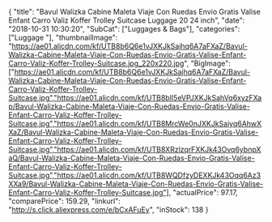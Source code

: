 {
	"title": "Bavul Walizka Cabine Maleta Viaje Con Ruedas Envio Gratis Valise Enfant Carro Valiz Koffer Trolley Suitcase Luggage 20 24 inch",
	"date": "2018-10-31 10:30:20",
	"SubCat": ["Luggages & Bags"],
	"categories": ["Luggage "],
	"thumbnailImage": "https://ae01.alicdn.com/kf/UTB8b6Q6e1vJXKJkSajhq6A7aFXaZ/Bavul-Walizka-Cabine-Maleta-Viaje-Con-Ruedas-Envio-Gratis-Valise-Enfant-Carro-Valiz-Koffer-Trolley-Suitcase.jpg_220x220.jpg",
	"BigImage": ["https://ae01.alicdn.com/kf/UTB8b6Q6e1vJXKJkSajhq6A7aFXaZ/Bavul-Walizka-Cabine-Maleta-Viaje-Con-Ruedas-Envio-Gratis-Valise-Enfant-Carro-Valiz-Koffer-Trolley-Suitcase.jpg","https://ae01.alicdn.com/kf/UTB8blI5eVPJXKJkSahVq6xyzFXap/Bavul-Walizka-Cabine-Maleta-Viaje-Con-Ruedas-Envio-Gratis-Valise-Enfant-Carro-Valiz-Koffer-Trolley-Suitcase.jpg","https://ae01.alicdn.com/kf/UTB8MrcWe0nJXKJkSaiyq6AhwXXaZ/Bavul-Walizka-Cabine-Maleta-Viaje-Con-Ruedas-Envio-Gratis-Valise-Enfant-Carro-Valiz-Koffer-Trolley-Suitcase.jpg","https://ae01.alicdn.com/kf/UTB8XRzlzqrFXKJk43Ovq6ybnpXaQ/Bavul-Walizka-Cabine-Maleta-Viaje-Con-Ruedas-Envio-Gratis-Valise-Enfant-Carro-Valiz-Koffer-Trolley-Suitcase.jpg","https://ae01.alicdn.com/kf/UTB8WQDfzyDEXKJk43Oqq6Az3XXa9/Bavul-Walizka-Cabine-Maleta-Viaje-Con-Ruedas-Envio-Gratis-Valise-Enfant-Carro-Valiz-Koffer-Trolley-Suitcase.jpg"],
	"actualPrice": 97.17,
	"comparePrice": 159.29,
	"linkurl": "http://s.click.aliexpress.com/e/bCxAFuEy",
	"inStock": 138
}
